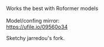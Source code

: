 Works the best with Roformer models<br><br>
Model/confing mirror:<br>
https://ufile.io/09560o34

Sketchy jarredou's fork.
